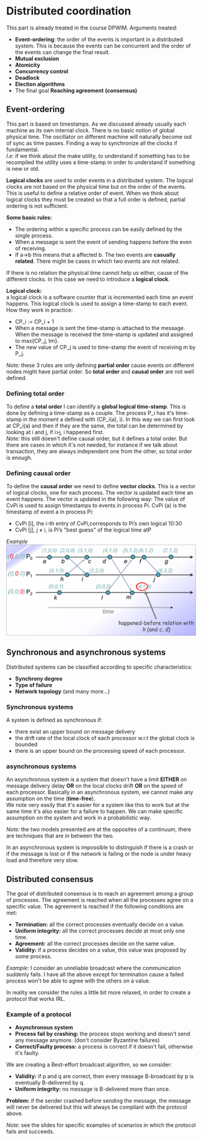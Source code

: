 # Distributed coordination

This part is already treated in the course DPWIM.
Arguments treated:

- **Event-ordering**: the order of the events is important in a distributed system. This is because the events can be concurrent and the order of the events can change the final result.
- **Mutual exclusion**
- **Atomicity**
- **Concurrency control**
- **Deadlock**
- **Election algorithms**
- The final goal **Reaching agreement** **(consensus)**

## Event-ordering

This part is based on timestamps. As we discussed already usually each machine as its own internal clock. There is no basic notion of global physical time. The oscillator on different machine will naturally become out of sync as time passes. Finding a way to synchronize all the clocks if fundamental.  
*I.e:* if we think about the make utility, to understand if something has to be recompiled the utility uses a time-stamp in order to understand if something is new or old.

**Logical clocks** are used to order events in a distributed system. The logical clocks are not based on the physical time but on the order of the events. This is useful to define a relative order of event. When we think about logical clocks they must be created so that a full order is defined, partial ordering is not sufficient.

**Some basic rules:**

- The ordering within a specific process can be easily defined by the single process.
- When a message is sent the event of sending happens before the even of receiving.
- If a->b this means that a affected b. The two events are **casually related**. There might be cases in which two events are not related.

If there is no relation the physical time cannot help us either, cause of the different clocks. In this case we need to introduce a **logical clock**.

**Logical clock:**  
a logical clock is a software counter that is incremented each time an event happens. This logical clock is used to assign a time-stamp to each event.  
How they work in practice:  

- CP_i := CP_i + 1  
- When a message is sent the time-stamp is attached to the message. When the message is received the time-stamp is updated and assigned to max{CP_j, tm}.
- The new value of CP_j is used to time-stamp the event of receiving m by P_j.

*Note:* these 3 rules are only defining **partial order** cause events on different nodes might have partial order. So **total order** and **causal order** are not well defined.  

### Defining total order

To define a **total order** I can identify a **global logical time-stamp**. This is done by defining a time-stamp as a couple. The process P_i has it's time-stamp in the moment a defined with (CP_i(a), i). In this way we can first look at CP_i(a) and then if they are the same, the total can be determined by looking at i and j, if i>j, i happened first.  
*Note:* this still doesn't define causal order, but it defines a total order. But there are cases in which it's not needed, for instance if we talk about transaction, they are always independent one from the other, so total order is enough.

### Defining causal order

To define the **causal order** we need to define **vector clocks**. This is a vector of logical clocks, one for each process. The vector is updated each time an event happens. The vector is updated in the following way:
The value of CvPi is used to assign timestamps to events in process
Pi. CvPi (a) is the timestamp of event a in process Pi:

- CvPi [i], the i-th entry of CvPi,corresponds to Pi’s own logical 10:30
- CvPi [j], j ≠ i, is Pi’s "best guess" of the logical time atP

*Example*
![Vector clock](../Screenshots/example_vector_clocks)

## Synchronous and asynchronous systems

Distributed systems can be classified according to specific characteristics:

- **Synchrony degree**
- **Type of failure**
- **Network topology** (and many more...)

### Synchronous systems

A system is defined as synchronous if:

- there exist an upper bound on message delivery
- the drift rate of the local clock of each processor w.r.t the global clock is bounded
- there is an upper bound on the processing speed of each processor.

### asynchronous systems

An asynchronous system is a system that doesn't have a limit **EITHER** on message delivery delay **OR** on the local clocks drift **OR** on the speed of each processor. Basically in an asynchronous system, we cannot make any assumption on the time (**time-free**).  
We note very easily that it's easier for a system like this to work but at the same time it's also easier for a failure to happen. We can make specific assumption on the system and work in a probabilistic way.

*Note:* the two models presented are at the opposites of a continuum, there are techniques that are in between the two.

In an asynchronous system is impossible to distinguish if there is a crash or if the message is lost or if the network is failing or the node is under heavy load and therefore very slow.

## Distributed consensus

The goal of distributed consensus is to reach an agreement among a group of processes. The agreement is reached when all the processes agree on a specific value. The agreement is reached if the following conditions are met:

- **Termination:** all the correct processes eventually decide on a value.
- **Uniform integrity:** all the correct processes decide at most only one time.
- **Agreement:** all the correct processes decide on the same value.
- **Validity:** if a process decides on a value, this value was proposed by some process.

*Example:* I consider an unreliable broadcast where the communication suddenly fails. I have all the above except for termination cause a failed process won't be able to agree with the others on a value.

In reality we consider the rules a little bit more relaxed, in order to create a protocol that works IRL.

### Example of a protocol

- **Asynchronous system**
- **Process fail by crashing:** the process stops working and doesn't send any message anymore. (don't consider Byzantine failures)
- **Correct/Faulty process:** a process is correct if it doesn't fail, otherwise it's faulty.

We are creating a Best-effort broadcast algorithm, so we consider:

- **Validity:** if p and q are correct, then every message B-broadcast by p is eventually B-delivered by q.
- **Uniform integrity:** no message is B-delivered more than once.

**Problem:** if the sender crashed before sending the message, the message will never be delivered but this will always be compliant with the protocol above.

*Note:* see the slides for specific examples of scenarios in which the protocol fails and succeeds.

